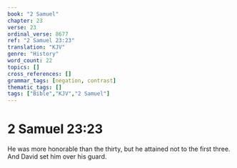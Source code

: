 ```yaml
---
book: "2 Samuel"
chapter: 23
verse: 23
ordinal_verse: 8677
ref: "2 Samuel 23:23"
translation: "KJV"
genre: "History"
word_count: 22
topics: []
cross_references: []
grammar_tags: [negation, contrast]
thematic_tags: []
tags: ["Bible","KJV","2 Samuel"]
---
```


# 2 Samuel 23:23

He was more honorable than the thirty, but he attained not to the first three. And David set him over his guard.
